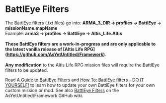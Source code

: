 BattlEye Filters
================
The BattlEye filters (.txt files) go into: <b>ARMA_3_DIR → profiles → BattlEye → missionName.mapName</b></br>
Example: <b>arma3 → profiles → BattlEye → Altis_Life.Altis</b></br></br>
<b>These BattlEye filters are a work-in-progress and are only applicable to the latest vanilla release of [Altis Life RPG] (https://github.com/AsYetUntitled/Framework)</b>.</br></br>
<b>Any modification</b> to the Altis Life RPG mission files will require the BattlEye filters to be updated.

Read [A Guide to BattlEye Filters](http://opendayz.net/threads/a-guide-to-battleye-filters.21066/) and [How To: BattlEye filters - DO IT YOURSELF!](https://www.exilemod.com/topic/74-how-to-battleye-filters-do-it-yourself/) to learn how to update your own BattlEye filters for your own custom mission or mod. See also [BattlEye Filters](https://github.com/AsYetUntitled/Framework/wiki/BattlEye-Filters) on the AsYetUntitled/Framework GitHub wiki. 
